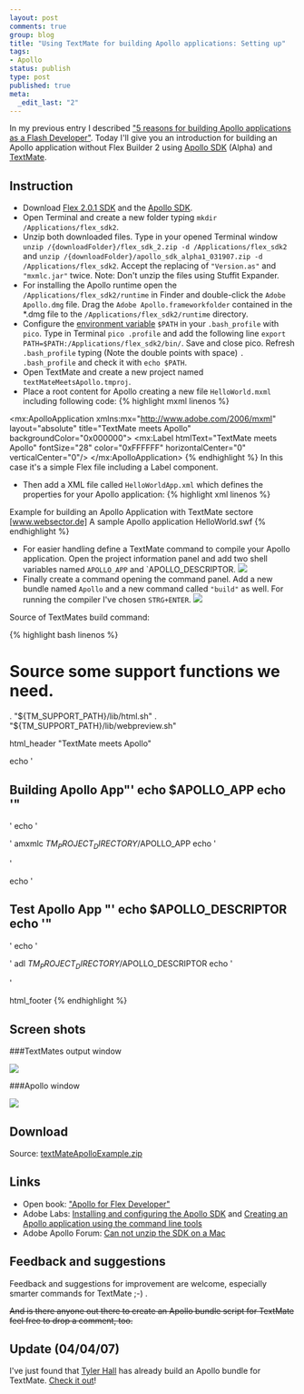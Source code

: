 ```yaml
--- 
layout: post
comments: true
group: blog
title: "Using TextMate for building Apollo applications: Setting up"
tags: 
- Apollo
status: publish
type: post
published: true
meta: 
  _edit_last: "2"
---
```

In my previous entry I described ["5 reasons for building Apollo applications as a Flash Developer"](/2007/03/23/5-reasons-for-building-apollo-applications-as-a-flash-developer/). Today I'll give you an introduction for building an Apollo application without Flex Builder 2 using [Apollo SDK](http://www.adobe.com/go/getapollo) (Alpha) and [TextMate](http://macromates.com/).

<!--more-->

## Instruction

*  Download [Flex 2.0.1 SDK](http://www.adobe.com/devnet/flex/?tab:downloads=1) and the [Apollo SDK](http://www.adobe.com/go/getapollo).
*  Open Terminal and create a new folder typing `mkdir /Applications/flex_sdk2`.
*  Unzip both downloaded files. Type in your opened Terminal window `unzip /{downloadFolder}/flex_sdk_2.zip -d /Applications/flex_sdk2` and `unzip /{downloadFolder}/apollo_sdk_alpha1_031907.zip -d /Applications/flex_sdk2`. Accept the replacing of `"Version.as"` and `"mxmlc.jar"` twice. Note: Don't unzip the files using Stuffit Expander.
*  For installing the Apollo runtime open the `/Applications/flex_sdk2/runtime` in Finder and double-click the `Adobe Apollo.dmg` file. Drag the `Adobe Apollo.frameworkfolder` contained in the *.dmg file to the `/Applications/flex_sdk2/runtime` directory.
*  Configure the [environment variable](http://developer.apple.com/documentation/MacOSX/Conceptual/OSX_Technology_Overview/CommandLine/chapter_8_section_4.html) `$PATH` in your `.bash_profile` with `pico`. Type in Terminal `pico .profile` and add the following line `export PATH=$PATH:/Applications/flex_sdk2/bin/`. Save and close pico. Refresh `.bash_profile` typing (Note the double points with space) `. .bash_profile` and check it with `echo $PATH`.
*  Open TextMate and create a new project named `textMateMeetsApollo.tmproj`.
*  Place a root content for Apollo creating a new file `HelloWorld.mxml` including following code:
{% highlight mxml linenos %}
<?xml version="1.0" encoding="utf-8"?>
<mx:ApolloApplication xmlns:mx="http://www.adobe.com/2006/mxml"
  layout="absolute"
  title="TextMate meets Apollo"
  backgroundColor="0x000000">
  <mx:Label htmlText="TextMate meets Apollo"
    fontSize="28"
 	color="0xFFFFFF"
    horizontalCenter="0"
    verticalCenter="0"/>
</mx:ApolloApplication>
{% endhighlight %}
In this case it's a simple Flex file including a Label component.

*  Then add a XML file called `HelloWorldApp.xml` which defines the properties for your Apollo application:
{% highlight xml linenos %}
<?xml version="1.0" encoding="UTF-8"?>
<application xmlns="http://ns.adobe.com/apollo/application/1.0.M3"
	version="1.0"
	appId="HelloWorld">
	<properties>
		<name>Example for building an Apollo Application with TextMate</name>
		<publisher>sectore [www.websector.de]</publisher>
		<description>A sample Apollo application</description>
	</properties>
	<rootContent systemChrome="standard" transparent="false">HelloWorld.swf</rootContent>
</application>
{% endhighlight %}
*  For easier handling define a TextMate command to compile your Apollo application. Open the project information panel and add two shell variables named `APOLLO_APP` and `APOLLO_DESCRIPTOR.
![](/blog/uploads/2007/03/tm_projectInfo.png)
*  Finally create a command opening the command panel. Add a new bundle named `Apollo` and a new command called `"build"` as well. For running the compiler I've chosen `STRG+ENTER`.
![](/blog/uploads/2007/03/tm_bundleEditor.png)

Source of TextMates build command:

{% highlight bash linenos %}
# Source some support functions we need.
. "${TM_SUPPORT_PATH}/lib/html.sh"
. "${TM_SUPPORT_PATH}/lib/webpreview.sh"

html_header "TextMate meets Apollo"

echo '<h2>Building Apollo App"'
echo $APOLLO_APP
echo '"</h2>'
echo '<p>'
amxmlc $TM_PROJECT_DIRECTORY/$APOLLO_APP
echo '</p>'

echo '<h2>Test Apollo App "'
echo $APOLLO_DESCRIPTOR
echo '"</h2>'
echo '<p>'
adl $TM_PROJECT_DIRECTORY/$APOLLO_DESCRIPTOR
echo '</p>'

html_footer
{% endhighlight %}

## Screen shots

###TextMates output window

![](/blog/uploads/2007/03/tm_outputWindow.png)

###Apollo window

![](/blog/uploads/2007/03/apollo_window.png)

## Download

Source: [textMateApolloExample.zip](/blog/uploads/2007/03/31/textMateApolloExample.zip)

## Links

*   Open book: ["Apollo for Flex Developer"](http://labs.adobe.com/wiki/index.php/Apollo:Books:Apollo_for_Adobe_Flex_Developers_Pocket_Guide)
*   Adobe Labs: [ Installing and configuring the Apollo SDK](http://labs.adobe.com/wiki/index.php/Apollo:Documentation:Set_up_instructions_for_Flex_SDK_users#Installing_and_configuring_the_Apollo_SDK) and [Creating an Apollo application using the command line tools](http://labs.adobe.com/wiki/index.php/Apollo:Documentation:Creating_an_Apollo_application_using_the_command_line_tools)
*   Adobe Apollo Forum: [Can not unzip the SDK on a Mac](http://www.adobe.com/cfusion/webforums/forum/messageview.cfm?forumid=72&catid=641&threadid=1252936&highlight_key=y&keyword1=sdk)

## Feedback and suggestions

Feedback and suggestions for improvement are welcome, especially smarter commands for TextMate ;-) .

<strike>And is there anyone out there to create an Apollo bundle script for TextMate feel free to drop a comment, too.</strike>

## Update (04/04/07)

I've just found that [Tyler Hall](http://www.sitening.com/blog/) has already build an Apollo bundle for TextMate. [Check it out](http://www.sitening.com/blog/2007/03/23/adobe-apollo-bundle-for-textmate/)!